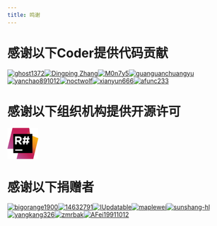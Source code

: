 ```yaml
---
title: 鸣谢
---
```


# 感谢以下Coder提供代码贡献

<p><a style="border:0" href="https://github.com/ghost1372" target="_blank" rel="noopener"><img width="120" height="120" src="https://avatars0.githubusercontent.com/u/9213496?s=400&amp;v=4" alt="ghost1372"></a><a style="border:0" href="https://github.com/DingpingZhang" target="_blank" rel="noopener"><img width="120" height="120" src="https://avatars0.githubusercontent.com/u/8541016?s=400&v=4" alt="Dingping Zhang"></a><a style="border:0" href="https://github.com/M0n7y5" target="_blank" rel="noopener"><img width="120" height="120" src="https://avatars0.githubusercontent.com/u/17201053?s=400&v=4" alt="M0n7y5"></a><a style="border:0" href="https://github.com/guanguanchuangyu" target="_blank" rel="noopener"><img width="120" height="120" src="https://avatars1.githubusercontent.com/u/25916858?s=400&v=4" alt="guanguanchuangyu"></a><a style="border:0" href="https://github.com/yanchao891012" target="_blank" rel="noopener"><img width="120" height="120" src="https://avatars0.githubusercontent.com/u/16846702?s=400&v=4" alt="yanchao891012"></a><a style="border:0" href="https://github.com/noctwolf" target="_blank" rel="noopener"><img width="120" height="120" src="https://avatars3.githubusercontent.com/u/21022467?s=400&v=4" alt="noctwolf"></a><a style="border:0" href="https://github.com/xianyun666" target="_blank" rel="noopener"><img width="120" height="120" src="https://avatars1.githubusercontent.com/u/22339210?s=400&v=4" alt="xianyun666"></a><a style="border:0" href="https://github.com/afunc233" target="_blank" rel="noopener"><img width="120" height="120" src="https://avatars1.githubusercontent.com/u/19919631?s=400&v=4" alt="afunc233"></a></p>

# 感谢以下组织机构提供开源许可

<p><a style="border:0" href="https://www.jetbrains.com/?from=HandyControl" target="_blank" rel="noopener"><img width="70" height="70" src="https://raw.githubusercontent.com/HandyOrg/HandyOrgResource/master/HandyControl/Resources/resharper_logo.png" alt="JetBrains"></a></p>

# 感谢以下捐赠者

<p><a style="border:0" href="https://github.com/bigorange1900" target="_blank" rel="noopener"><img width="120" height="120" src="https://avatars1.githubusercontent.com/u/49062011?s=400&v=4" alt="bigorange1900"></a><a style="border:0" href="https://github.com/14632791" target="_blank" rel="noopener"><img width="120" height="120" src="https://avatars3.githubusercontent.com/u/27358331?s=400&v=4" alt="14632791"></a><a style="border:0" href="https://github.com/IUpdatable" target="_blank" rel="noopener"><img width="120" height="120" src="https://avatars2.githubusercontent.com/u/51181716?s=400&v=4" alt="IUpdatable"></a><a style="border:0" href="https://github.com/maplewei" target="_blank" rel="noopener"><img width="120" height="120" src="https://avatars1.githubusercontent.com/u/13778095?s=400&v=4" alt="maplewei"></a><a style="border:0" href="https://github.com/sunshang-hl" target="_blank" rel="noopener"><img width="120" height="120" src="https://avatars1.githubusercontent.com/u/34593206?s=400&v=4" alt="sunshang-hl"></a><a style="border:0" href="https://github.com/yangkang326" target="_blank" rel="noopener"><img width="120" height="120" src="https://avatars1.githubusercontent.com/u/51224259?s=400&v=4" alt="yangkang326"></a><a style="border:0" href="https://github.com/zmrbak" target="_blank" rel="noopener"><img width="120" height="120" src="https://avatars3.githubusercontent.com/u/7257543?s=400&v=4" alt="zmrbak"></a><a style="border:0" href="https://github.com/AFei19911012" target="_blank" rel="noopener"><img width="120" height="120" src="https://avatars0.githubusercontent.com/u/31465314?s=400&v=4" alt="AFei19911012"></a></p>